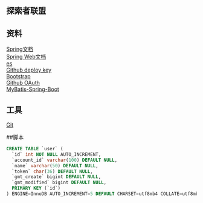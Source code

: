 ## 探索者联盟

## 资料
[Spring文档](https://spring.io/guides)  
[Spring Web文档](https://spring.io/guides/gs/serving-web-content/)  
[es](https://elasticsearch.cn/explore)           
[Github deploy key](https://docs.github.com/en/developers/overview/managing-deploy-keys#deploy-keys)  
[Bootstrap](https://v3.bootcss.com/getting-started/)  
[Github OAuth](https://docs.github.com/en/developers/apps/creating-an-oauth-app)  
[MyBatis-Spring-Boot](http://mybatis.org/spring-boot-starter/mybatis-spring-boot-autoconfigure/)
## 工具
[Git](https://git-scm.com/download)

##脚本
```sql
CREATE TABLE `user` (
  `id` int NOT NULL AUTO_INCREMENT,
  `account_id` varchar(100) DEFAULT NULL,
  `name` varchar(50) DEFAULT NULL,
  `token` char(36) DEFAULT NULL,
  `gmt_create` bigint DEFAULT NULL,
  `gmt_modified` bigint DEFAULT NULL,
  PRIMARY KEY (`id`)
) ENGINE=InnoDB AUTO_INCREMENT=5 DEFAULT CHARSET=utf8mb4 COLLATE=utf8mb4_0900_ai_ci



```